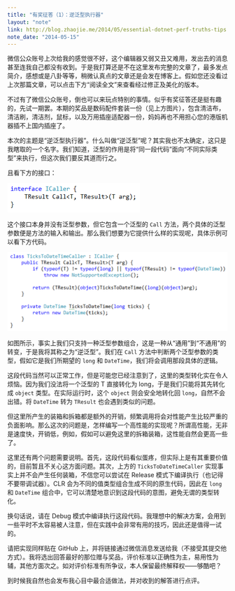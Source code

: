 ```yaml
---
title: "有奖征答（1）：逆泛型执行器"
layout: "note"
link: http://blog.zhaojie.me/2014/05/essential-dotnet-perf-truths-tips.html
note_date: "2014-05-15"
---
```


微信公众账号上次给我的感觉很不好，这个编辑器又弱又丑又难用，发出去的消息甚至连我自己都没有收到。于是我打算还是不在这里发布完整的文章了，最多发点简介，感想或是八卦等等，稍微认真点的文章还是会发在博客上。假如您还没看过上次那篇文章，可以点击下方“阅读全文”来查看经过修正及美化的版本。

不过有了微信公众账号，倒也可以来玩点特别的事情。似乎有奖征答还是挺有趣的，先试一期罢。本期的奖品是数码配件套装一份（见上方图片），包含清洁布，清洁刷，清洁剂，鼠标，以及万用插座适配器一份，妈妈再也不用担心您的港版机器插不上国内插座了。

本次的主题是“逆泛型执行器”。什么叫做“逆泛型”呢？其实我也不太确定，这只是我瞎取的一个名字。我们知道，泛型的作用是将“同一段代码”面向“不同实际类型”来执行，但这次我们要反其道而行之。

且看下方的接口：

<img src="1.png" width="303" />

这个接口本身并没有泛型参数，但它包含一个泛型的 `Call` 方法，两个具体的泛型参数便是方法的输入和输出。那么我们想要为它提供什么样的实现呢，具体示例可以看下方代码。

<img src="2.png" width="630" />

如图所示，事实上我们只支持一种泛型参数组合，这是一种从“通用”到“不通用”的转变，于是我将其称之为“逆泛型”。我们在 `Call` 方法中判断两个泛型参数的类型，假如它是我们所期望的 `long` 和 `DateTime`，我们将会调用那段具体的逻辑。

这段代码当然可以正常工作，但是可能您已经注意到了，这里的类型转化实在令人烦恼。因为我们没法将一个泛型的 T 直接转化为 long，于是我们只能将其先转化成 `object` 类型。在实际运行时，这个 `object` 则会安全地转化回 `long`，自然不会出错。将 `DateTime` 转为 `TResult` 也会遇到类似的问题。

但这里所产生的装箱和拆箱都是额外的开销，频繁调用将会对性能产生比较严重的负面影响。那么这次的问题是，怎样编写一个高性能的实现呢？所谓高性能，无非是速度快，开销低，例如，假如可以避免这里的拆箱装箱，这性能自然会更高一些了。

这里还有两个问题需要说明。首先，这段代码看似蛋疼，但实际上是有其重要价值的，目前暂且不关心这方面问题。其次，上方的 `TicksToDateTimeCaller` 实现事实上并不会产生任何装箱，不信您可以尝试在 Release 模式下编译执行（也记得不要带调试器）。CLR 会为不同的值类型组合生成不同的原生代码，因此在 `long` 和 `DateTime` 组合中，它可以清楚地意识到这段代码的意图，避免无谓的类型转化。

换句话说，请在 Debug 模式中编译执行这段代码。我理想中的解决方案，会用到一些平时不太容易被人注意，但在实践中会非常有用的技巧，因此还是值得一试的。

请把实现同样贴在 GitHub 上，并将链接通过微信消息发送给我（不接受其提交他方式）。我将选出回答最好的那位赠与奖品，评价标准以正确性为主，易用性为辅，其他方面次之。如对评价标准有所争议，本人保留最终解释权——够酷吧？

到时候我自然也会发布我心目中最合适做法，并对收到的解答进行点评。
